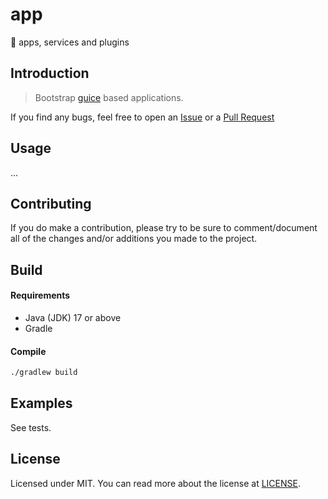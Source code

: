 # app
💽 apps, services and plugins

Introduction
---
> Bootstrap [guice](https://github.com/google/guice) based applications.

If you find any bugs, feel free to open an [Issue](https://github.com/scofu/app/issues) or a [Pull Request](https://github.com/scofu/app/pulls)

Usage
---
...

Contributing
---
If you do make a contribution, please try to be sure to comment/document all of the changes and/or additions you made to the project.

Build
---
#### Requirements
* Java (JDK) 17 or above
* Gradle

#### Compile
```sh
./gradlew build
```

Examples
---
See tests.

License
---
Licensed under MIT. You can read more about the license at [LICENSE](https://github.com/scofu/app/blob/master/LICENSE).
